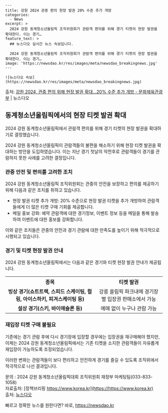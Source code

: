     ---
    title: 강원 2024 관중 편의 현장 발권 20% 수준 추가 개방
    categories:
      - News
    excerpt: >
      2024 강원 동계청소년올림픽 조직위원회가 관람객 편의를 위해 경기 티켓의 현장 발권을 확대한다. 이는 경기…
    feature_text: >
      ## 뉴스다오 실시간 뉴스 속보입니다.
    
      2024 강원 동계청소년올림픽 조직위원회가 관람객 편의를 위해 경기 티켓의 현장 발권을 확대한다. 이는 경기…
    image: 'https://newsdao.kr/res/images/meta/newsdao_breakingnews.jpg'
    ---
    
    ![뉴스다오 속보](https://newsdao.kr/res/images/meta/newsdao_breakingnews.jpg)

<p>출처: <a href="https://newsdao.kr/3056" rel="dofollow">강원 2024, 관중 편의 위해 현장 발권 확대…20% 수준 추가 개방 - 문화체육관광부</a> | 뉴스다오</p>

<h2 data-ke-size="size26">동계청소년올림픽에서의 현장 티켓 발권 확대</h2>
2024 강원 동계청소년올림픽에서 관람객 편의를 위해 경기 티켓의 현장 발권을 확대하기로 결정했습니다.

<p data-ke-size="size16">2024 강원 동계청소년올림픽이 관람객들의 불편을 해소하기 위해 현장 티켓 발권을 확대하는 방안을 도입하였습니다. 이는 지난 경기 첫날의 악천후로 관람객들이 경기를 관람하지 못한 사례를 고려한 결정입니다.</p>

<h3>관중 안전 및 편의를 고려한 조치</h3>
2024 강원 동계청소년올림픽 조직위원회는 관중의 안전을 보장하고 편의를 제공하기 위해 다음과 같은 조치를 취하고 있습니다.
<ul>
<li>현장 발권 티켓 추가 개방: 20% 수준으로 현장 발권 티켓을 추가 개방하여 관람객들에게 더 많은 티켓 구매 기회를 제공합니다.</li>
<li>메일 홍보 강화: 예약 관람객에 대한 경기정보, 이벤트 정보 등을 메일을 통해 발송하여 이벤트에 대한 홍보를 강화합니다.</li>
</ul>

<p data-ke-size="size16">이와 같은 조치들은 관중의 안전과 경기 관람에 대한 만족도를 높이기 위해 적극적으로 시행되고 있습니다.</p>

<h3>경기 및 티켓 현장 발권 안내</h3>
2024 강원 동계청소년올림픽에서는 다음과 같은 경기와 티켓 현장 발권 안내가 제공됩니다.
<table>
<tr>
<th>종목</th>
<th>티켓 발권</th>
</tr>
<tr>
<td style="text-align: center; height: 17px;"><b>빙상 경기(쇼트트랙, 스피드 스케이팅, 컬링, 아이스하키, 피겨스케이팅 등)</b></td>
<td style="text-align: center; height: 17px;">강릉 올림픽 파크내에 경기장별 입장권 판매소에서 가능</td>
</tr>
<tr>
<td style="text-align: center; height: 17px;"><b>설상 경기(스키, 바이애슬론 등)</b></td>
<td style="text-align: center; height: 17px;">예매 없이 누구나 관람 가능</td>
</tr>
</table>

<h3>재입장 티켓 구매 불필요</h3>
기존에는 경기 관람 후에 다시 경기장에 입장할 경우에는 입장권을 재구매해야 했지만, 이제는 2024 강원 동계청소년올림픽에서는 기존 티켓을 소지한 관람객들이 자유롭게 재입장이 가능하도록 조정되었습니다.

<p data-ke-size="size16">이러한 변화는 관람객들이 보다 편리하고 안전하게 경기를 즐길 수 있도록 조직위에서 적극적으로 나선 결과입니다.</p>

문의 : 2024 강원 동계청소년올림픽대회 조직위원회 재정부 마케팅팀(033-833-1058)  
자료출처: [정책브리핑 https://www.korea.kr](https://https://www.korea.kr)  
출처: [뉴스다오](https://newsdao.kr/3056) 

빠르고 정확한 뉴스를 원한다면? 바로, <a href="https://newsdao.kr" rel="dofollow">https://newsdao.kr</a>


    
